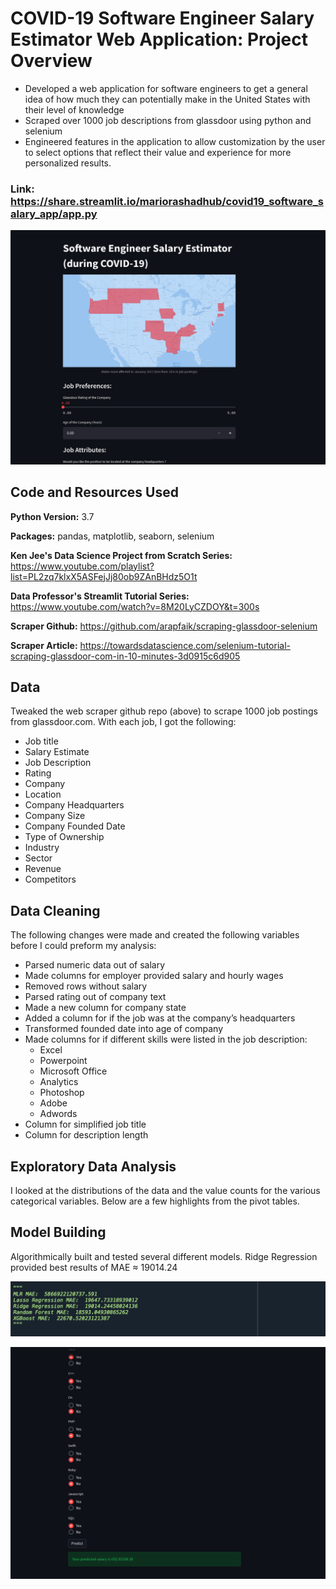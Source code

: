 # COVID-19 Software Engineer Salary Estimator Web Application: Project Overview
* Developed a web application for software engineers to get a general idea of how much they can potentially make in the United States with their level of knowledge 
* Scraped over 1000 job descriptions from glassdoor using python and selenium
* Engineered features in the application to allow customization by the user to select options that reflect their value and experience for more personalized results.

### Link: https://share.streamlit.io/mariorashadhub/covid19_software_salary_app/app.py

![alt text](https://github.com/MarioRashadHUB/covid19_software_salary_app/blob/master/images/showcase_photo.png "Web Application")

## Code and Resources Used 
**Python Version:** 3.7

**Packages:** pandas, matplotlib, seaborn, selenium

**Ken Jee's Data Science Project from Scratch Series:**  https://www.youtube.com/playlist?list=PL2zq7klxX5ASFejJj80ob9ZAnBHdz5O1t

**Data Professor's Streamlit Tutorial Series:**  https://www.youtube.com/watch?v=8M20LyCZDOY&t=300s



**Scraper Github:** https://github.com/arapfaik/scraping-glassdoor-selenium

**Scraper Article:** https://towardsdatascience.com/selenium-tutorial-scraping-glassdoor-com-in-10-minutes-3d0915c6d905

## Data
Tweaked the web scraper github repo (above) to scrape 1000 job postings from glassdoor.com. With each job, I got the following:
*	Job title
*	Salary Estimate
*	Job Description
*	Rating
*	Company 
*	Location
*	Company Headquarters 
*	Company Size
*	Company Founded Date
*	Type of Ownership 
*	Industry
*	Sector
*	Revenue
*	Competitors 

## Data Cleaning
The following changes were made and created the following variables before I could preform my analysis:

*	Parsed numeric data out of salary 
*	Made columns for employer provided salary and hourly wages 
*	Removed rows without salary 
*	Parsed rating out of company text 
*	Made a new column for company state 
*	Added a column for if the job was at the company’s headquarters 
*	Transformed founded date into age of company 
*	Made columns for if different skills were listed in the job description:
    * Excel  
    * Powerpoint  
    * Microsoft Office  
    * Analytics  
    * Photoshop
    * Adobe
    * Adwords
*	Column for simplified job title
*	Column for description length  

## Exploratory Data Analysis
I looked at the distributions of the data and the value counts for the various categorical variables. Below are a few highlights from the pivot tables. 



## Model Building
Algorithmically built and tested several different models. Ridge Regression provided best results of MAE ≈ 19014.24

![alt text](https://github.com/MarioRashadHUB/covid19_software_salary_app/blob/master/images/results.png "Map of most affect states")

![alt text](https://github.com/MarioRashadHUB/covid19_software_salary_app/blob/master/images/showcase_bottom.png "Results from application")
